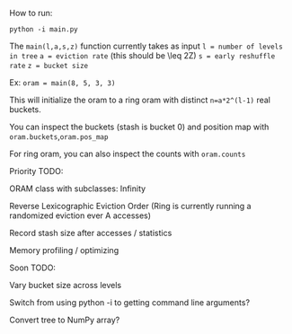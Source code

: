 How to run:

`python -i main.py`

The `main(l,a,s,z)` function currently takes as input
  `l = number of levels in tree`
  `a = eviction rate` (this should be \leq 2Z)
  `s = early reshuffle rate`
  `z = bucket size`

Ex:
  `oram = main(8, 5, 3, 3)`

This will initialize the oram to a ring oram with distinct `n=a*2^(l-1)` real buckets.

You can inspect the buckets (stash is bucket 0) and position map with `oram.buckets`,`oram.pos_map`

For ring oram, you can also inspect the counts with `oram.counts`

Priority TODO:

  ORAM class with subclasses: Infinity
  
  Reverse Lexicographic Eviction Order (Ring is currently running a randomized eviction ever A accesses)
    
  Record stash size after accesses / statistics

  Memory profiling / optimizing

Soon TODO:
  
  Vary bucket size across levels
  
  Switch from using python -i to getting command line arguments?
  
  Convert tree to NumPy array?
